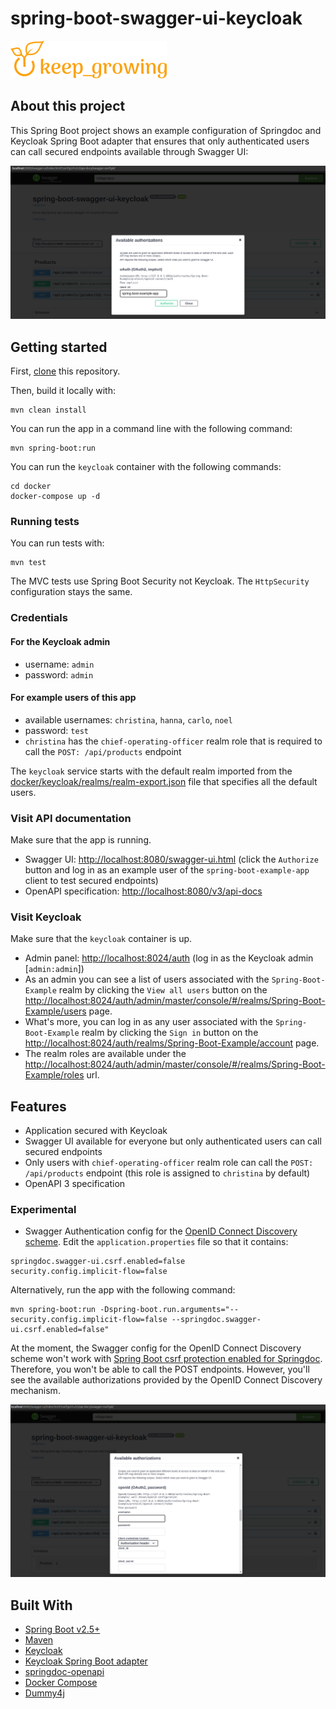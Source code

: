 # spring-boot-swagger-ui-keycloak

[![keep_growing logo](readme-images/logo_250x60.png)](https://keepgrowing.in/)

## About this project

This Spring Boot project shows an example configuration of Springdoc and Keycloak Spring Boot adapter that ensures that 
only authenticated users can call secured endpoints available through Swagger UI:

![swagger ui with keycloak auth for endpoints screenshot](readme-images/swagger-ui-with-keycloak-auth-for-endpoints.png)

## Getting started

First, [clone](https://docs.github.com/en/github/creating-cloning-and-archiving-repositories/cloning-a-repository-from-github/cloning-a-repository)
this repository.

Then, build it locally with:

```shell
mvn clean install
```

You can run the app in a command line with the following command:

```shell
mvn spring-boot:run
```

You can run the `keycloak` container with the following commands:
```shell
cd docker
docker-compose up -d
```

### Running tests

You can run tests with:

```shell
mvn test
```

The MVC tests use Spring Boot Security not Keycloak. The `HttpSecurity` configuration stays the same.

### Credentials

#### For the Keycloak admin

* username: `admin`
* password: `admin`

#### For example users of this app

* available usernames: `christina`, `hanna`, `carlo`, `noel`
* password: `test`
* `christina` has the `chief-operating-officer` realm role that is required to call the `POST: /api/products` endpoint

The `keycloak` service starts with the default realm imported from the
[docker/keycloak/realms/realm-export.json](docker/keycloak/realms/realm-export.json) file that specifies all the default users.

### Visit API documentation

Make sure that the app is running.

* Swagger UI: [http://localhost:8080/swagger-ui.html](http://localhost:8080/swagger-ui.html) 
(click the `Authorize` button and log in as an example user of the `spring-boot-example-app` client to test secured endpoints)
* OpenAPI specification: [http://localhost:8080/v3/api-docs](http://localhost:8080/v3/api-docs)

### Visit Keycloak

Make sure that the `keycloak` container is up.

* Admin panel: [http://localhost:8024/auth](http://localhost:8024/auth) (log in as the Keycloak admin [`admin:admin`])
* As an admin you can see a list of users associated with the `Spring-Boot-Example` realm by clicking the `View all users` button on the 
[http://localhost:8024/auth/admin/master/console/#/realms/Spring-Boot-Example/users](http://localhost:8024/auth/admin/master/console/#/realms/Spring-Boot-Example/users) page.
* What's more, you can log in as any user associated with the `Spring-Boot-Example` realm by clicking the `Sign in` button on the
[http://localhost:8024/auth/realms/Spring-Boot-Example/account](http://localhost:8024/auth/realms/Spring-Boot-Example/account) page.
* The realm roles are available under the [http://localhost:8024/auth/admin/master/console/#/realms/Spring-Boot-Example/roles](http://localhost:8024/auth/admin/master/console/#/realms/Spring-Boot-Example/roles) url.

## Features

* Application secured with Keycloak
* Swagger UI available for everyone but only authenticated users can call secured endpoints
* Only users with `chief-operating-officer` realm role can call the `POST: /api/products` endpoint 
(this role is assigned to `christina` by default)
* OpenAPI 3 specification

### Experimental

* Swagger Authentication config for the [OpenID Connect Discovery scheme](https://swagger.io/docs/specification/authentication/openid-connect-discovery/). 
Edit the `application.properties` file so that it contains:

```
springdoc.swagger-ui.csrf.enabled=false
security.config.implicit-flow=false
```

Alternatively, run the app with the following command:

```shell
mvn spring-boot:run -Dspring-boot.run.arguments="--security.config.implicit-flow=false --springdoc.swagger-ui.csrf.enabled=false"
```

At the moment, the Swagger config for the OpenID Connect Discovery scheme won't work with 
[Spring Boot csrf protection enabled for Springdoc](https://springdoc.org/#how-can-i-enable-csrf-support). Therefore, 
you won't be able to call the POST endpoints. However, you'll see the available authorizations provided by the OpenID
Connect Discovery mechanism.

![swagger ui with keycloak auth for endpoints screenshot](readme-images/swagger-ui-open-id-discovery.png)

## Built With

* [Spring Boot v2.5+](https://spring.io/projects/spring-boot)
* [Maven](https://maven.apache.org/)
* [Keycloak](https://www.keycloak.org/)
* [Keycloak Spring Boot adapter](https://www.keycloak.org/docs/latest/securing_apps/#_spring_boot_adapter)
* [springdoc-openapi](https://springdoc.org/)
* [Docker Compose](https://docs.docker.com/compose/)
* [Dummy4j](https://daniel-frak.github.io/dummy4j/)
